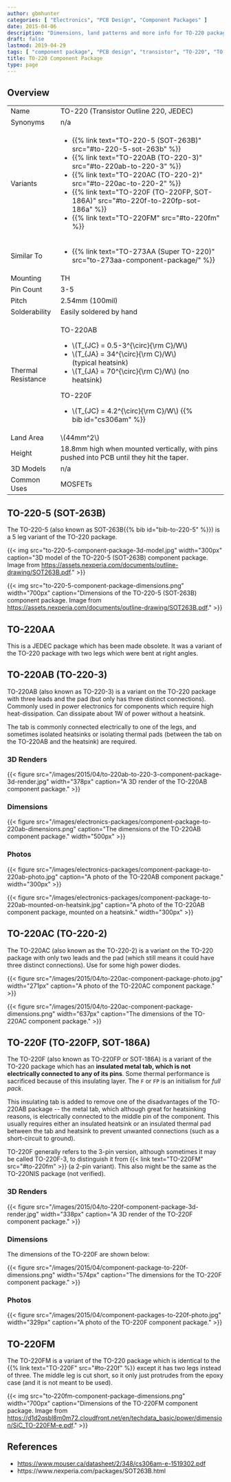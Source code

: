 ```yaml
---
author: gbmhunter
categories: [ "Electronics", "PCB Design", "Component Packages" ]
date: 2015-04-06
description: "Dimensions, land patterns and more info for TO-220 package variants such as TO-220AB and TO-220AC."
draft: false
lastmod: 2019-04-29
tags: [ "component package", "PCB design", "transistor", "TO-220", "TO-220AB", "TO-220-3", "TO-220NIS", "JEDEC" ]
title: TO-220 Component Package
type: page
---
```


## Overview

<table>
  <tbody>
    <tr>
      <td>Name</td>
      <td>TO-220 (Transistor Outline 220, JEDEC)</td>
    </tr>
    <tr>
      <td>Synonyms</td>
      <td>n/a</td>
    </tr>
    <tr>
      <td>Variants</td>
      <td>
        <ul>
          <li>{{% link text="TO-220-5 (SOT-263B)" src="#to-220-5-sot-263b" %}}</li>
          <li>{{% link text="TO-220AB (TO-220-3)" src="#to-220ab-to-220-3" %}}</li>
          <li>{{% link text="TO-220AC (TO-220-2)" src="#to-220ac-to-220-2" %}}</li>
          <li>{{% link text="TO-220F (TO-220FP, SOT-186A)" src="#to-220f-to-220fp-sot-186a" %}}</li>
          <li>{{% link text="TO-220FM" src="#to-220fm" %}}</li>
        </ul>
      </td>
    </tr>
    <tr>
      <td>Similar To</td>
      <td>
        <ul>
          <li>{{% link text="TO-273AA (Super TO-220)" src="to-273aa-component-package/" %}}</li>
        </ul>
      </td>
    </tr>
    <tr>
      <td>Mounting</td>
      <td>TH</td>
    </tr>
    <tr>
      <td>Pin Count</td>
      <td>3-5</td>
    </tr>
    <tr>
      <td>Pitch</td>
      <td>2.54mm (100mil)</td>
    </tr>
    <tr>
      <td>Solderability</td>
      <td>Easily soldered by hand</td>
    </tr>
    <tr>
      <td>Thermal Resistance</td>
      <td>
        <p>TO-220AB</p>
        <ul style="width: 300px;">
          <li>\(T_{JC} = 0.5-3^{\circ}{\rm C}/W\)</li>
          <li>\(T_{JA} = 34^{\circ}{\rm C}/W\) (typical heatsink)</li>
          <li>\(T_{JA} = 70^{\circ}{\rm C}/W\) (no heatsink)</li>
        </ul>
        <p>TO-220F</p>
        <ul style="width: 300px;">
          <li>\(T_{JC} = 4.2^{\circ}{\rm C}/W\) {{% bib id="cs306am" %}}</li>
        </ul>
      </td>
    </tr>
    <tr>
      <td>Land Area</td>
      <td>\(44mm^2\)</td>
    </tr>
    <tr>
      <td>Height</td>
      <td>18.8mm high when mounted vertically, with pins pushed into PCB until they hit the taper.</td>
    </tr>
    <tr>
      <td>3D Models</td>
      <td>n/a</td>
    </tr>
    <tr>
      <td>Common Uses</td>
      <td>MOSFETs</td>
    </tr>
  </tbody>
</table>

## TO-220-5 (SOT-263B)

The TO-220-5 (also known as SOT-263B{{% bib id="bib-to-220-5" %}}) is a 5 leg variant of the TO-220 package.

{{< img src="to-220-5-component-package-3d-model.jpg" width="300px" caption="3D model of the TO-220-5 (SOT-263B) component package. Image from https://assets.nexperia.com/documents/outline-drawing/SOT263B.pdf." >}}

{{< img src="to-220-5-component-package-dimensions.png" width="700px" caption="Dimensions of the TO-220-5 (SOT-263B) component package. Image from https://assets.nexperia.com/documents/outline-drawing/SOT263B.pdf." >}}

## TO-220AA

This is a JEDEC package which has been made obsolete. It was a variant of the TO-220 package with two legs which were bent at right angles.

## TO-220AB (TO-220-3)

TO-220AB (also known as TO-220-3) is a variant on the TO-220 package with three leads and the pad (but only has three distinct connections). Commonly used in power electronics for components which require high heat-dissipation. Can dissipate about 1W of power without a heatsink.

The tab is commonly connected electrically to one of the legs, and sometimes isolated heatsinks or isolating thermal pads (between the tab on the TO-220AB and the heatsink) are required.

### 3D Renders

{{< figure src="/images/2015/04/to-220ab-to-220-3-component-package-3d-render.jpg" width="378px" caption="A 3D render of the TO-220AB component package."  >}}

### Dimensions

{{< figure src="/images/electronics-packages/component-package-to-220ab-dimensions.png" caption="The dimensions of the TO-220AB component package."  width="500px" >}}

### Photos

{{< figure src="/images/electronics-packages/component-package-to-220ab-photo.jpg" caption="A photo of the TO-220AB component package."  width="300px" >}}

{{< figure src="/images/electronics-packages/component-package-to-220ab-mounted-on-heatsink.jpg" caption="A photo of the TO-220AB component package, mounted on a heatsink."  width="300px" >}}

## TO-220AC (TO-220-2)

The TO-220AC (also known as the TO-220-2) is a variant on the TO-220 package with only two leads and the pad (which still means it could have three distinct connections). Use for some high power diodes.

{{< figure src="/images/2015/04/to-220ac-component-package-photo.jpg" width="271px" caption="A photo of the TO-220AC component package."  >}}

{{< figure src="/images/2015/04/to-220ac-component-package-dimensions.png" width="637px" caption="The dimensions of the TO-220AC component package." >}}

## TO-220F (TO-220FP, SOT-186A)

The TO-220F (also known as TO-220FP or SOT-186A) is a variant of the TO-220 package which has an **insulated metal tab, which is not electrically connected to any of its pins**. Some thermal performance is sacrificed because of this insulating layer. The `F` or `FP` is an initialism for _full pack_.

This insulating tab is added to remove one of the disadvantages of the TO-220AB package -- the metal tab, which although great for heatsinking reasons, is electrically connected to the middle pin of the component. This usually requires either an insulated heatsink or an insulated thermal pad between the tab and heatsink to prevent unwanted connections (such as a short-circuit to ground).

TO-220F generally refers to the 3-pin version, although sometimes it may be called TO-220F-3, to distinguish it from {{< link text="TO-220FM" src="#to-220fm" >}} (a 2-pin variant). This also might be the same as the TO-220NIS package (not verified).

### 3D Renders

{{< figure src="/images/2015/04/to-220f-component-package-3d-render.jpg" width="338px" caption="A 3D render of the TO-220F component package."  >}}

### Dimensions

The dimensions of the TO-220F are shown below:

{{< figure src="/images/2015/04/component-package-to-220f-dimensions.png" width="574px" caption="The dimensions for the TO-220F component package."  >}}

### Photos

{{< figure src="/images/2015/04/component-packages-to-220f-photo.jpg" width="329px" caption="A photo of the TO-220F component package."  >}}

## TO-220FM

The TO-220FM is a variant of the TO-220 package which is identical to the {{% link text="TO-220F" src="#to-220f" %}} except it has two legs instead of three. The middle leg is cut short, so it only just protrudes from the epoxy case (and it is not meant to be used).

{{< img src="to-220fm-component-package-dimensions.png" width="700px" caption="Dimensions of the TO-220FM component package. Image from https://d1d2qsbl8m0m72.cloudfront.net/en/techdata_basic/power/dimension/SiC_TO-220FM-e.pdf." >}}

## References

<ul id="bib-list">
  <li id="cs306am"><a href="https://www.mouser.ca/datasheet/2/348/cs306am-e-1519302.pdf">https://www.mouser.ca/datasheet/2/348/cs306am-e-1519302.pdf</a></li>
  <li id="bib-to-220-5">https://www.nexperia.com/packages/SOT263B.html</li>
</ul>
